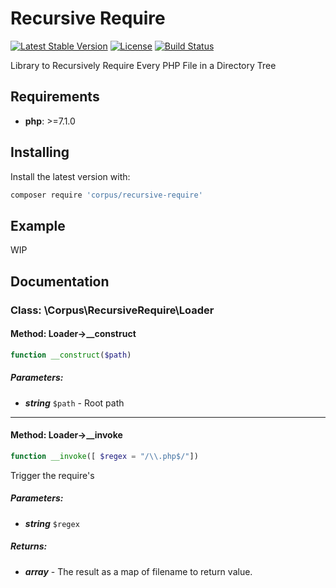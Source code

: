 # Recursive Require

[![Latest Stable Version](https://poser.pugx.org/corpus/recursive-require/version)](https://packagist.org/packages/corpus/recursive-require)
[![License](https://poser.pugx.org/corpus/recursive-require/license)](https://packagist.org/packages/corpus/recursive-require)
[![Build Status](https://travis-ci.org/CorpusPHP/RecursiveRequire.svg?branch=master)](https://travis-ci.org/CorpusPHP/RecursiveRequire)


Library to Recursively Require Every PHP File in a Directory Tree

## Requirements

- **php**: >=7.1.0

## Installing

Install the latest version with:

```bash
composer require 'corpus/recursive-require'
```

## Example

WIP

## Documentation

### Class: \Corpus\RecursiveRequire\Loader

#### Method: Loader->__construct

```php
function __construct($path)
```

##### Parameters:

- ***string*** `$path` - Root path

---

#### Method: Loader->__invoke

```php
function __invoke([ $regex = "/\\.php$/"])
```

Trigger the require's

##### Parameters:

- ***string*** `$regex`

##### Returns:

- ***array*** - The result as a map of filename to return value.